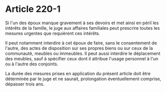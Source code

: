 # Article 220-1

<p>Si l'un des époux manque gravement à ses devoirs et met ainsi en péril les intérêts de la famille, le juge aux affaires familiales peut prescrire toutes les mesures urgentes que requièrent ces intérêts. </p><p>Il peut notamment interdire à cet époux de faire, sans le consentement de l'autre, des actes de disposition sur ses propres biens ou sur ceux de la communauté, meubles ou immeubles. Il peut aussi interdire le déplacement des meubles, sauf à spécifier ceux dont il attribue l'usage personnel à l'un ou à l'autre des conjoints. </p><p>La durée des mesures prises en application du présent article doit être déterminée par le juge et ne saurait, prolongation éventuellement comprise, dépasser trois ans.</p>